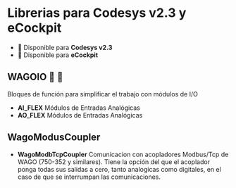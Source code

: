  
# Librerias para **Codesys v2.3** y **eCockpit** 
- :orange_book: Disponible para **Codesys v2.3** 
- :green_book:  Disponible para **eCockpit**



## WAGOIO :orange_book: :green_book:
Bloques de función para simplificar el trabajo con módulos de I/O
- **AI_FLEX**
Módulos de Entradas Analógicas 
- **AO_FLEX**
Módulos de Entradas Analógicas 
## WagoModusCoupler
- **WagoModbTcpCoupler** Comunicacion con acopladores Modbus/Tcp de WAGO (750-352 y similares). Tiene la opción del que el acoplador ponga todas sus salidas a cero, tanto analogicas como digitales, en el caso de que se interrumpan las comunicaciones.     

